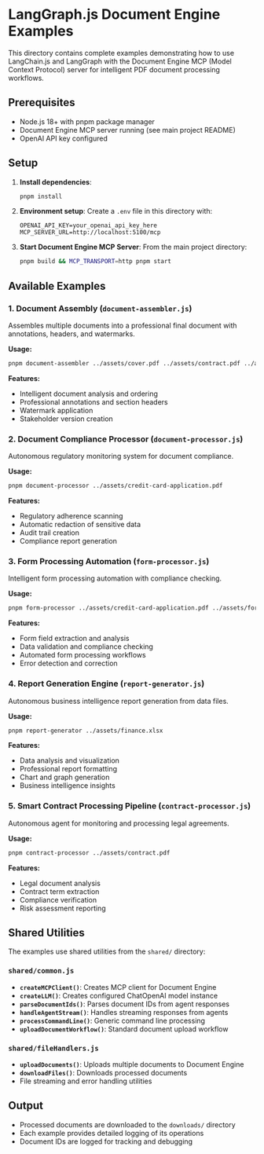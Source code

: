 # LangGraph.js Document Engine Examples

This directory contains complete examples demonstrating how to use LangChain.js and LangGraph with the Document Engine MCP (Model Context Protocol) server for intelligent PDF document processing workflows.

## Prerequisites

- Node.js 18+ with pnpm package manager
- Document Engine MCP server running (see main project README)
- OpenAI API key configured

## Setup

1. **Install dependencies**:

   ```bash
   pnpm install
   ```

2. **Environment setup**:
   Create a `.env` file in this directory with:

   ```env
   OPENAI_API_KEY=your_openai_api_key_here
   MCP_SERVER_URL=http://localhost:5100/mcp
   ```

3. **Start Document Engine MCP Server**:
   From the main project directory:
   ```bash
   pnpm build && MCP_TRANSPORT=http pnpm start
   ```

## Available Examples

### 1. Document Assembly (`document-assembler.js`)

Assembles multiple documents into a professional final document with annotations, headers, and watermarks.

**Usage:**

```bash
pnpm document-assembler ../assets/cover.pdf ../assets/contract.pdf ../assets/thanks.pdf
```

**Features:**

- Intelligent document analysis and ordering
- Professional annotations and section headers
- Watermark application
- Stakeholder version creation

### 2. Document Compliance Processor (`document-processor.js`)

Autonomous regulatory monitoring system for document compliance.

**Usage:**

```bash
pnpm document-processor ../assets/credit-card-application.pdf
```

**Features:**

- Regulatory adherence scanning
- Automatic redaction of sensitive data
- Audit trail creation
- Compliance report generation

### 3. Form Processing Automation (`form-processor.js`)

Intelligent form processing automation with compliance checking.

**Usage:**

```bash
pnpm form-processor ../assets/credit-card-application.pdf ../assets/form.pdf
```

**Features:**

- Form field extraction and analysis
- Data validation and compliance checking
- Automated form processing workflows
- Error detection and correction

### 4. Report Generation Engine (`report-generator.js`)

Autonomous business intelligence report generation from data files.

**Usage:**

```bash
pnpm report-generator ../assets/finance.xlsx
```

**Features:**

- Data analysis and visualization
- Professional report formatting
- Chart and graph generation
- Business intelligence insights

### 5. Smart Contract Processing Pipeline (`contract-processor.js`)

Autonomous agent for monitoring and processing legal agreements.

**Usage:**

```bash
pnpm contract-processor ../assets/contract.pdf
```

**Features:**

- Legal document analysis
- Contract term extraction
- Compliance verification
- Risk assessment reporting

## Shared Utilities

The examples use shared utilities from the `shared/` directory:

### `shared/common.js`

- **`createMCPClient()`**: Creates MCP client for Document Engine
- **`createLLM()`**: Creates configured ChatOpenAI model instance
- **`parseDocumentIds()`**: Parses document IDs from agent responses
- **`handleAgentStream()`**: Handles streaming responses from agents
- **`processCommandLine()`**: Generic command line processing
- **`uploadDocumentWorkflow()`**: Standard document upload workflow

### `shared/fileHandlers.js`

- **`uploadDocuments()`**: Uploads multiple documents to Document Engine
- **`downloadFiles()`**: Downloads processed documents
- File streaming and error handling utilities

## Output

- Processed documents are downloaded to the `downloads/` directory
- Each example provides detailed logging of its operations
- Document IDs are logged for tracking and debugging
